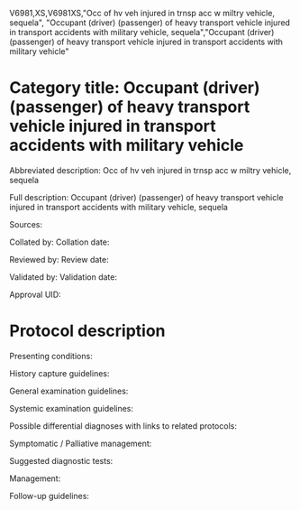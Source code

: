 V6981,XS,V6981XS,"Occ of hv veh injured in trnsp acc w miltry vehicle, sequela", "Occupant (driver) (passenger) of heavy transport vehicle injured in transport accidents with military vehicle, sequela","Occupant (driver) (passenger) of heavy transport vehicle injured in transport accidents with military vehicle"
# Category title: Occupant (driver) (passenger) of heavy transport vehicle injured in transport accidents with military vehicle

Abbreviated description: Occ of hv veh injured in trnsp acc w miltry vehicle, sequela

Full description: Occupant (driver) (passenger) of heavy transport vehicle injured in transport accidents with military vehicle, sequela

Sources:

Collated by:
Collation date:

Reviewed by:
Review date:

Validated by:
Validation date:

Approval UID:

# Protocol description

Presenting conditions:

History capture guidelines:

General examination guidelines:

Systemic examination guidelines:

Possible differential diagnoses with links to related protocols:

Symptomatic / Palliative management:

Suggested diagnostic tests:

Management:

Follow-up guidelines:
